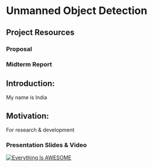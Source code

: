 # Unmanned Object Detection

## Project Resources 

### Proposal 

### Midterm Report 


## Introduction:

My name is India

## Motivation:

For research & development

### Presentation Slides & Video
[![Everything Is AWESOME](https://imgur.com/a/PMoZWxz)](https://youtu.be/MqlWyAuMOZQ "Everything Is AWESOME")
